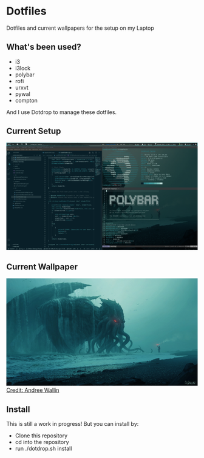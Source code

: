 # Dotfiles
Dotfiles and current wallpapers for the setup on my Laptop

## What's been used?
- i3
- i3lock
- polybar
- rofi
- urxvt
- pywal
- compton

And I use Dotdrop to manage these dotfiles.

## Current Setup
![Screenshot](/dotfiles/config/images/scrot.png)

## Current Wallpaper
![Screenshot](/dotfiles/config/images/cthulu-wallpaper.png)
[Credit: Andree Wallin](https://andreewallin.com/)

## Install
This is still a work in progress!
But you can install by:

- Clone this repository
- cd into the repository
- run ./dotdrop.sh install
